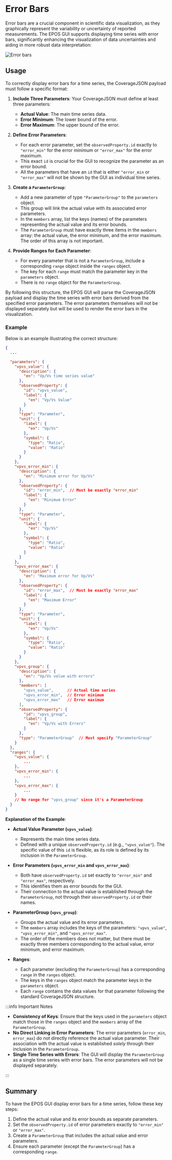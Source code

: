 # Error Bars

Error bars are a crucial component in scientific data visualization, as they graphically represent the variability or uncertainty of reported measurements. The EPOS GUI supports displaying time series with error bars, significantly enhancing the visualization of data uncertainties and aiding in more robust data interpretation:

![Error bars](/img/covjson_error_bars.png)

## Usage

To correctly display error bars for a time series, the CoverageJSON payload must follow a specific format:

1. **Include Three Parameters**: Your CoverageJSON must define at least three parameters:
   - **Actual Value**: The main time series data.
   - **Error Minimum**: The lower bound of the error.
   - **Error Maximum**: The upper bound of the error.

2. **Define Error Parameters**:
   - For each error parameter, set the `observedProperty.id` exactly to `"error_min"` for the error minimum or `"error_max"` for the error maximum.
   - This exact `id` is crucial for the GUI to recognize the parameter as an error bound.
   - All the parameters that have an `id` that is either `"error_min` or `"error_max"` will not be shown by the GUI as individual time series.

3. **Create a `ParameterGroup`**:
   - Add a new parameter of type `"ParameterGroup"` to the `parameters` object.
   - This group will link the actual value with its associated error parameters.
   - In the `members` array, list the keys (names) of the parameters representing the actual value and its error bounds.
   - The `ParameterGroup` must have exactly three items in the `members` array: the actual value, the error minimum, and the error maximum. The order of this array is not important.

4. **Provide Ranges for Each Parameter**:
   - For every parameter that is not a `ParameterGroup`, include a corresponding `range` object inside the `ranges` object.
   - The key for each `range` must match the parameter key in the `parameters` object.
   - There is no `range` object for the `ParameterGroup`.

By following this structure, the EPOS GUI will parse the CoverageJSON payload and display the time series with error bars derived from the specified error parameters. The error parameters themselves will not be displayed separately but will be used to render the error bars in the visualization.

### Example

Below is an example illustrating the correct structure:

```json
{
  ...

  "parameters": {
    "vpvs_value": {
      "description": {
        "en": "Vp/Vs time series value"
      },
      "observedProperty": {
        "id": "vpvs_value",
        "label": {
          "en": "Vp/Vs Value"
        }
      },
      "type": "Parameter",
      "unit": {
        "label": {
          "en": "Vp/Vs"
        },
        "symbol": {
          "type": "Ratio",
          "value": "Ratio"
        }
      }
    },
    "vpvs_error_min": {
      "description": {
        "en": "Minimum error for Vp/Vs"
      },
      "observedProperty": {
        "id": "error_min",  // Must be exactly "error_min"
        "label": {
          "en": "Minimum Error"
        }
      },
      "type": "Parameter",
      "unit": {
        "label": {
          "en": "Vp/Vs"
        },
        "symbol": {
          "type": "Ratio",
          "value": "Ratio"
        }
      }
    },
    "vpvs_error_max": {
      "description": {
        "en": "Maximum error for Vp/Vs"
      },
      "observedProperty": {
        "id": "error_max",  // Must be exactly "error_max"
        "label": {
          "en": "Maximum Error"
        }
      },
      "type": "Parameter",
      "unit": {
        "label": {
          "en": "Vp/Vs"
        },
        "symbol": {
          "type": "Ratio",
          "value": "Ratio"
        }
      }
    },
    "vpvs_group": {
      "description": {
        "en": "Vp/Vs value with errors"
      },
      "members": [
        "vpvs_value",      // Actual time series
        "vpvs_error_min",  // Error minimum
        "vpvs_error_max"   // Error maximum
      ],
      "observedProperty": {
        "id": "vpvs_group",
        "label": {
          "en": "Vp/Vs with Errors"
        }
      },
      "type": "ParameterGroup"  // Must specify "ParameterGroup"
    }
  },
  "ranges": {
    "vpvs_value": {
        ...
    },
    "vpvs_error_min": {
        ...
    },
    "vpvs_error_max": {
        ...
    }
    // No range for "vpvs_group" since it's a ParameterGroup
  }
}
```

**Explanation of the Example**:

- **Actual Value Parameter (`vpvs_value`)**:
  - Represents the main time series data.
  - Defined with a unique `observedProperty.id` (e.g., `"vpvs_value"`). The specific value of this `id` is flexible, as its role is defined by its inclusion in the `ParameterGroup`.

- **Error Parameters (`vpvs_error_min` and `vpvs_error_max`)**:
  - Both have `observedProperty.id` set exactly to `"error_min"` and `"error_max"`, respectively.
  - This identifies them as error bounds for the GUI.
  - Their connection to the actual value is established through the `ParameterGroup`, not through their `observedProperty.id` or their names.

- **ParameterGroup (`vpvs_group`)**:
  - Groups the actual value and its error parameters.
  - The `members` array includes the keys of the parameters: `"vpvs_value"`, `"vpvs_error_min"`, and `"vpvs_error_max"`.
  - The order of the members does not matter, but there must be exactly three members corresponding to the actual value, error minimum, and error maximum.

- **Ranges**:
  - Each parameter (excluding the `ParameterGroup`) has a corresponding `range` in the `ranges` object.
  - The keys in the `ranges` object match the parameter keys in the `parameters` object.
  - Each `range` contains the data values for that parameter following the standard CoverageJSON structure.

:::info Important Notes

-   **Consistency of Keys**: Ensure that the keys used in the `parameters` object match those in the `ranges` object and the `members` array of the `ParameterGroup`.
-   **No Direct Linking in Error Parameters**: The error parameters (`error_min`, `error_max`) do not directly reference the actual value parameter. Their association with the actual value is established *solely* through their inclusion in the `ParameterGroup`.
-   **Single Time Series with Errors**: The GUI will display the `ParameterGroup` as a single time series with error bars. The error parameters will not be displayed separately.

:::

## Summary

To have the EPOS GUI display error bars for a time series, follow these key steps:

1.  Define the actual value and its error bounds as separate parameters.
2.  Set the `observedProperty.id` of error parameters exactly to `"error_min"` or `"error_max"`.
3.  Create a `ParameterGroup` that includes the actual value and error parameters.
4.  Ensure each parameter (except the `ParameterGroup`) has a corresponding `range`.
